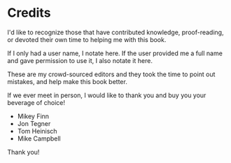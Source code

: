 # Credits

I'd like to recognize those that have contributed knowledge, proof-reading, or
devoted their own time to helping me with this book.

If I only had a user name, I notate here. If the user provided me a full name
and gave permission to use it, I also notate it here.

These are my crowd-sourced editors and they took the time to point out mistakes, 
and help make this book better.

If we ever meet in person, I would like to thank you and buy you your beverage
of choice!

* Mikey Finn
* Jon Tegner
* Tom Heinisch
* Mike Campbell

Thank you!
